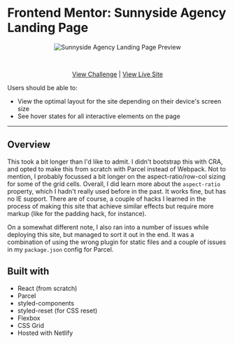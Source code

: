 # Frontend Mentor: Sunnyside Agency Landing Page

<p align="center">
<img src="https://res.cloudinary.com/dxzcdb0pm/image/upload/v1646190533/fem-compilation/sunnyside_p6qsru.png" alt="Sunnyside Agency Landing Page Preview" />
</p>
<br />
<p align="center">
  <a href="https://www.frontendmentor.io/challenges/sunnyside-agency-landing-page-7yVs3B6ef/hub/sunnyside-agency-landing-page-RoP8ukMov">View Challenge</a> | <a href="https://goofy-wozniak-4b3815.netlify.app/">View Live Site</a>
</div>

<br />

Users should be able to:
- View the optimal layout for the site depending on their device's screen size
- See hover states for all interactive elements on the page

---


## Overview

This took a bit longer than I'd like to admit. I didn't bootstrap this with CRA, and opted to make this from scratch with Parcel instead of Webpack. Not to mention, I probably focussed a bit longer on the aspect-ratio/row-col sizing for some of the grid cells. Overall, I did learn more about the `aspect-ratio` property, which I hadn't really used before in the past. It works fine, but has no IE support. There are of course, a couple of hacks I learned in the process of making this site that achieve similar effects but require more markup (like for the padding hack, for instance).

On a somewhat different note, I also ran into a number of issues while deploying this site, but managed to sort it out in the end. It was a combination of using the wrong plugin for static files and a couple of issues in my `package.json` config for Parcel.

## Built with

- React (from scratch)
- Parcel
- styled-components
- styled-reset (for CSS reset)
- Flexbox
- CSS Grid
- Hosted with Netlify
